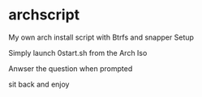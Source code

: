 # archscript
My own arch install script with Btrfs and snapper Setup

Simply launch 0start.sh from the Arch Iso 

Anwser the question when prompted

sit back and enjoy
